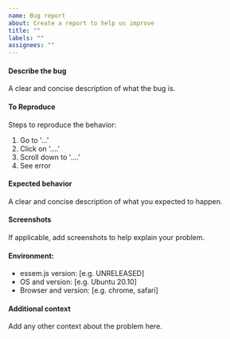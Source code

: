 ```yaml
---
name: Bug report
about: Create a report to help us improve
title: ""
labels: ""
assignees: ""
---
```


#### Describe the bug

A clear and concise description of what the bug is.

#### To Reproduce

Steps to reproduce the behavior:

1. Go to '...'
2. Click on '....'
3. Scroll down to '....'
4. See error

#### Expected behavior

A clear and concise description of what you expected to happen.

#### Screenshots

If applicable, add screenshots to help explain your problem.

#### Environment:

-   essem.js version: [e.g. UNRELEASED]
-   OS and version: [e.g. Ubuntu 20.10]
-   Browser and version: [e.g. chrome, safari]

#### Additional context

Add any other context about the problem here.
